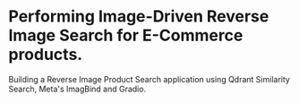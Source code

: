 # Performing Image-Driven Reverse Image Search for E-Commerce products.
Building a Reverse Image Product Search application using Qdrant Similarity Search, Meta's ImagBind and Gradio.
